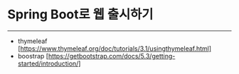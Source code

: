 # Spring Boot로 웹 출시하기
---
* thymeleaf [https://www.thymeleaf.org/doc/tutorials/3.1/usingthymeleaf.html]
* boostrap [https://getbootstrap.com/docs/5.3/getting-started/introduction/]
